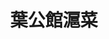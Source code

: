 ---
title: "葉公館滬菜"
description: "葉公館滬菜"
layout: shop
keywords:
  - 美食競賽
  - 台灣美食
  - 美食精選
datePublished: "2025-06-30"
dateModified: "2025-07-02"
city: "台北市"
district: "大安區"
address: "台北市大安區安和路二段118號"
phone: "0227361999"
geo: "25.02783483347581, 121.54955575498778"
google_map: "https://maps.app.goo.gl/ZJNXD8mSoFZAZGEu5"
footinder: "https://footinder.com.tw/%E5%8F%B0%E5%8C%97%E5%B8%82%E5%A4%A7%E5%AE%89%E5%8D%80/36433/"
official: ""
award:
  - name: "500盤"
    year: "2024"
    entries:
      - dishes:
          - "葉公館蟹粉豆腐"
          - "上海紅燒肉"

---